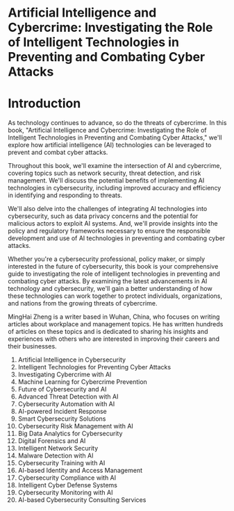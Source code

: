 # Artificial Intelligence and Cybercrime: Investigating the Role of Intelligent Technologies in Preventing and Combating Cyber Attacks

# Introduction

As technology continues to advance, so do the threats of cybercrime. In this book, "Artificial Intelligence and Cybercrime: Investigating the Role of Intelligent Technologies in Preventing and Combating Cyber Attacks," we'll explore how artificial intelligence (AI) technologies can be leveraged to prevent and combat cyber attacks.

Throughout this book, we'll examine the intersection of AI and cybercrime, covering topics such as network security, threat detection, and risk management. We'll discuss the potential benefits of implementing AI technologies in cybersecurity, including improved accuracy and efficiency in identifying and responding to threats.

We'll also delve into the challenges of integrating AI technologies into cybersecurity, such as data privacy concerns and the potential for malicious actors to exploit AI systems. And, we'll provide insights into the policy and regulatory frameworks necessary to ensure the responsible development and use of AI technologies in preventing and combating cyber attacks.

Whether you're a cybersecurity professional, policy maker, or simply interested in the future of cybersecurity, this book is your comprehensive guide to investigating the role of intelligent technologies in preventing and combating cyber attacks. By examining the latest advancements in AI technology and cybersecurity, we'll gain a better understanding of how these technologies can work together to protect individuals, organizations, and nations from the growing threats of cybercrime.

MingHai Zheng is a writer based in Wuhan, China, who focuses on writing articles about workplace and management topics. He has written hundreds of articles on these topics and is dedicated to sharing his insights and experiences with others who are interested in improving their careers and their businesses.



1. Artificial Intelligence in Cybersecurity
2. Intelligent Technologies for Preventing Cyber Attacks
3. Investigating Cybercrime with AI
4. Machine Learning for Cybercrime Prevention
5. Future of Cybersecurity and AI
6. Advanced Threat Detection with AI
7. Cybersecurity Automation with AI
8. AI-powered Incident Response
9. Smart Cybersecurity Solutions
10. Cybersecurity Risk Management with AI
11. Big Data Analytics for Cybersecurity
12. Digital Forensics and AI
13. Intelligent Network Security
14. Malware Detection with AI
15. Cybersecurity Training with AI
16. AI-based Identity and Access Management
17. Cybersecurity Compliance with AI
18. Intelligent Cyber Defense Systems
19. Cybersecurity Monitoring with AI
20. AI-based Cybersecurity Consulting Services

